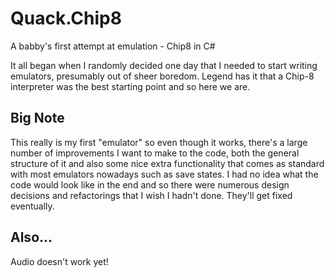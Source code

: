 # Quack.Chip8
 A babby's first attempt at emulation - Chip8 in C#
 
It all began when I randomly decided one day that I needed to start writing emulators, presumably out of sheer boredom. Legend has it that a Chip-8 interpreter was the best starting point and so here we are. 
 

## Big Note
This really is my first "emulator" so even though it works, there's a large number of improvements I want to make to the code, both the general structure of it and also some nice extra functionality that comes as standard with most emulators nowadays such as save states. I had no idea what the code would look like in the end and so there were numerous design decisions and refactorings that I wish I hadn't done. They'll get fixed eventually.

## Also...
Audio doesn't work yet!
